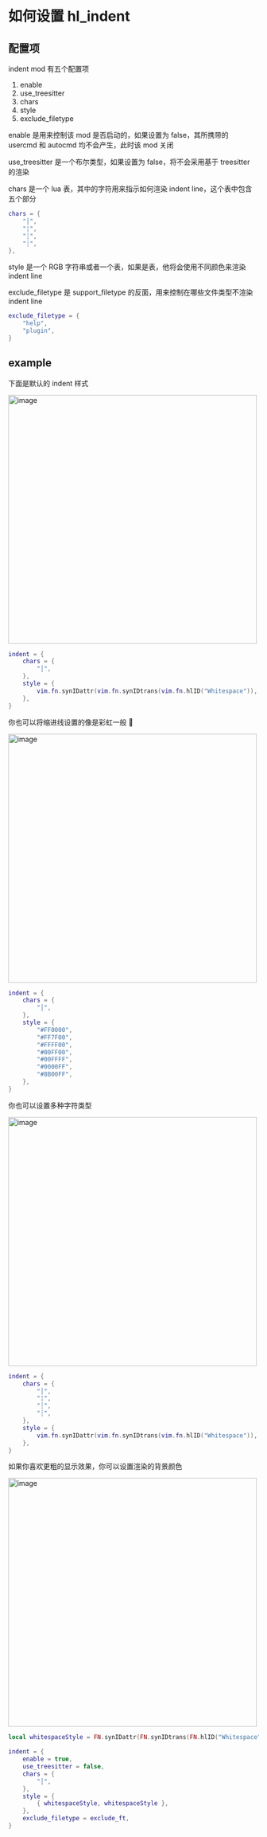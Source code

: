 # 如何设置 hl_indent

## 配置项

indent mod 有五个配置项

1. enable
2. use_treesitter
3. chars
4. style
5. exclude_filetype

enable 是用来控制该 mod 是否启动的，如果设置为 false，其所携带的 usercmd 和 autocmd 均不会产生，此时该 mod 关闭

use_treesitter 是一个布尔类型，如果设置为 false，将不会采用基于 treesitter 的渲染

chars 是一个 lua 表，其中的字符用来指示如何渲染 indent line，这个表中包含五个部分

```lua
chars = {
    "│",
    "¦",
    "┆",
    "┊",
},
```

style 是一个 RGB 字符串或者一个表，如果是表，他将会使用不同颜色来渲染 indent line

exclude_filetype 是 support_filetype 的反面，用来控制在哪些文件类型不渲染 indent line

```lua
exclude_filetype = {
    "help",
    "plugin",
}
```

## example

下面是默认的 indent 样式

<img width="500" alt="image" src="https://raw.githubusercontent.com/shellRaining/img/main/2302/23_hlchunk1.png">

```lua
indent = {
    chars = {
        "│",
    },
    style = {
        vim.fn.synIDattr(vim.fn.synIDtrans(vim.fn.hlID("Whitespace")), "fg", "gui"),
    },
}
```

你也可以将缩进线设置的像是彩虹一般 🌈

<img width="500" alt="image" src="https://raw.githubusercontent.com/shellRaining/img/main/2302/23_hlchunk2.png">

```lua
indent = {
    chars = {
        "│",
    },
    style = {
        "#FF0000",
        "#FF7F00",
        "#FFFF00",
        "#00FF00",
        "#00FFFF",
        "#0000FF",
        "#8B00FF",
    },
}
```

你也可以设置多种字符类型

<img width="500" alt="image" src="https://raw.githubusercontent.com/shellRaining/img/main/2303/01_hlchunk5.png">

```lua
indent = {
    chars = {
        "│",
        "¦",
        "┆",
        "┊",
    },
    style = {
        vim.fn.synIDattr(vim.fn.synIDtrans(vim.fn.hlID("Whitespace")), "fg", "gui"),
    },
}
```

如果你喜欢更粗的显示效果，你可以设置渲染的背景颜色

<img width="500" alt="image" src="https://raw.githubusercontent.com/shellRaining/img/main/2303/13_hlindent_bg.png">

```lua
local whitespaceStyle = FN.synIDattr(FN.synIDtrans(FN.hlID("Whitespace")), "fg", "gui")

indent = {
    enable = true,
    use_treesitter = false,
    chars = {
        "│",
    },
    style = {
        { whitespaceStyle, whitespaceStyle },
    },
    exclude_filetype = exclude_ft,
}
```
